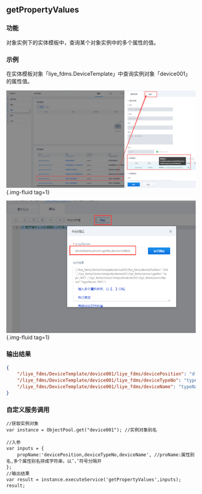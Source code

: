 ## **getPropertyValues**

### **功能**

对象实例下的实体模板中，查询某个对象实例中的多个属性的值。

### **示例**

在实体模板对象「liye_fdms.DeviceTemplate」中查询实例对象「device001」的属性值。

![getPropertyValues](../assets/img/getPropertyValues-service.png "getPropertyValues"){.img-fluid tag=1}

![getPropertyValues-debug](../assets/img/getPropertyValues-service-debug.png "getPropertyValues-debug"){.img-fluid tag=1}

### **输出结果**

```JSON
{
	"/liye_fdms/DeviceTemplate/device001/liye_fdms/devicePosition": "dfd",
	"/liye_fdms/DeviceTemplate/device001/liye_fdms/deviceTypeNo": "type_0001",
	"/liye_fdms/DeviceTemplate/device001/liye_fdms/deviceName": "typeName_0001"
}
```

### **自定义服务调用**

```JS
//获取实例对象
var instance = ObjectPool.get("device001"); //实例对象别名

//入参
var inputs = {
    propName:'devicePosition,deviceTypeNo,deviceName', //proName:属性别名,多个属性别名拼成字符串，以’，’符号分隔开
};
//输出结果
var result = instance.executeService('getPropertyValues',inputs);
result;
```